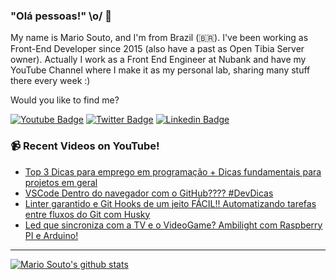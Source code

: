 ### "Olá pessoas!" \o/ 👋

My name is Mario Souto, and I'm from Brazil (🇧🇷). I've been working as Front-End Developer since 2015 (also have a past as Open Tibia Server owner). Actually I work as a Front End Engineer at Nubank and have my YouTube Channel where I make it as my personal lab, sharing many stuff there every week :)

Would you like to find me?

[![Youtube Badge](https://img.shields.io/badge/-Youtube-FF0000?style=flat-square&labelColor=FF0000&logo=youtube&logoColor=white&link=https://youtube.com/c/DevSoutinho)](https://youtube.com/c/DevSoutinho)
[![Twitter Badge](https://img.shields.io/badge/-Twitter-1ca0f1?style=flat-square&labelColor=1ca0f1&logo=twitter&logoColor=white&link=https://twitter.com/omariosouto)](https://twitter.com/omariosouto)
[![Linkedin Badge](https://img.shields.io/badge/-LinkedIn-blue?style=flat-square&logo=Linkedin&logoColor=white&link=https://www.linkedin.com/in/omariosouto)](https://www.linkedin.com/in/omariosouto)

### 📹 Recent Videos on YouTube!

<!-- YOUTUBE:START -->
- [Top 3 Dicas para emprego em programação + Dicas fundamentais para projetos em geral](https://www.youtube.com/watch?v=WWLH2RgaBwE)
- [VSCode Dentro do navegador com o GitHub???? #DevDicas](https://www.youtube.com/watch?v=m6YkJkMgznk)
- [Linter garantido e Git Hooks de um jeito FÁCIL!! Automatizando tarefas entre fluxos do Git com Husky](https://www.youtube.com/watch?v=F3B8W3yPPSo)
- [Led que sincroniza com a TV e o VideoGame? Ambilight com Raspberry PI e Arduino!](https://www.youtube.com/watch?v=I-DcBIUsCZw)
<!-- YOUTUBE:END -->

____


[![Mario Souto's github stats](https://github-readme-stats.vercel.app/api?username=omariosouto&theme=dark&show_icons=true&count_private=true)](https://github.com/omariosouto)
